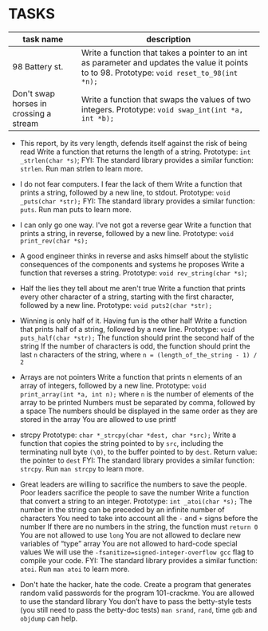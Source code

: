 # TASKS

| task name | description |
| --------- | ----------- |
| 98 Battery st. | Write a function that takes a pointer to an int as parameter and updates the value it points to to 98. Prototype: `void reset_to_98(int *n);` |
| Don't swap horses in crossing a stream | Write a function that swaps the values of two integers. Prototype: `void swap_int(int *a, int *b);` |

- This report, by its very length, defends itself against the risk of being read
Write a function that returns the length of a string.
Prototype: `int _strlen(char *s)`; FYI: The standard library provides a similar function: `strlen`. Run man strlen to learn more.

- I do not fear computers. I fear the lack of them
Write a function that prints a string, followed by a new line, to stdout.
Prototype: `void _puts(char *str);` FYI: The standard library provides a similar function: `puts`. Run man puts to learn more.

- I can only go one way. I've not got a reverse gear
Write a function that prints a string, in reverse, followed by a new line.
Prototype: `void print_rev(char *s);`

- A good engineer thinks in reverse and asks himself about the stylistic consequences of the components and systems he proposes
Write a function that reverses a string.
Prototype: `void rev_string(char *s)`;

- Half the lies they tell about me aren't true
Write a function that prints every other character of a string, starting with the first character, followed by a new line.
Prototype: `void puts2(char *str);`

- Winning is only half of it. Having fun is the other half
Write a function that prints half of a string, followed by a new line.
Prototype: `void puts_half(char *str);` The function should print the second half of the string If the number of characters is odd, the function should print the last `n` characters of the string, where `n = (length_of_the_string - 1) / 2`

- Arrays are not pointers
Write a function that prints n elements of an array of integers, followed by a new line.
Prototype: `void print_array(int *a, int n);` where `n` is the number of elements of the array to be printed Numbers must be separated by comma, followed by a space The numbers should be displayed in the same order as they are stored in the array You are allowed to use printf

- strcpy
Prototype: `char *_strcpy(char *dest, char *src);` Write a function that copies the string pointed to by `src`, including the terminating null byte `(\0)`, to the buffer pointed to by `dest`.
Return value: the pointer to `dest` FYI: The standard library provides a similar function: `strcpy`. Run `man strcpy` to learn more.

- Great leaders are willing to sacrifice the numbers to save the people. Poor leaders sacrifice the people to save the number Write a function that convert a string to an integer.
Prototype: `int _atoi(char *s);` The number in the string can be preceded by an infinite number of characters You need to take into account all the `-` and `+` signs before the number If there are no numbers in the string, the function must `return 0` You are not allowed to use `long` You are not allowed to declare new variables of “type” array You are not allowed to hard-code special values We will use the `-fsanitize=signed-integer-overflow gcc` flag to compile your code. FYI: The standard library provides a similar function: `atoi`. Run `man atoi` to learn more.

- Don't hate the hacker, hate the code.
Create a program that generates random valid passwords for the program 101-crackme.
You are allowed to use the standard library You don’t have to pass the betty-style tests (you still need to pass the betty-doc tests) `man srand`, `rand`, time `gdb` and `objdump` can help.
